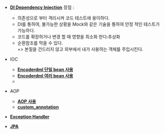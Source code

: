 - [**DI Dependency Injection**](https://github.com/SinJeongEun/Spring_study/blob/master/src/com/company/ioc/Main.java)
  장점 : 
    - 의존성으로 부터 격리시켜 코드 테스트에 용이하다.
    - DI를 통하여, 불가능한 상황을 Mock와 같은 기술을 통하여 안정   적인 테스트가 가능하다.
    - 코드를 확장하거나 변경 할 때 영향을 최소화 한다:추상화
    - 순환참조를 막을 수 있다.<br>
   => 본질을 건드리지 않고 외부에서 내가 사용하는 객체를 주입시킨다.


- IOC
  - [**Encoderdml 단일 bean 사용**](https://github.com/SinJeongEun/Spring_study/tree/master/java/com/example/ioc)
  - [**Encoderdml 여러 bean 사용**](https://github.com/SinJeongEun/Spring_study/tree/master/ioc2) 
  - 
  
- AOP
  - [**AOP 사용**](https://github.com/SinJeongEun/Spring_study/tree/master/aop)
  - [**custom_annotation**](https://github.com/SinJeongEun/Spring_study/tree/master/aop2)

- [**Exception Handler**](https://github.com/SinJeongEun/Spring_study/tree/master/exceptionHandler)

- [**JPA**](https://github.com/SinJeongEun/Spring_study/tree/master/bookmanager)
